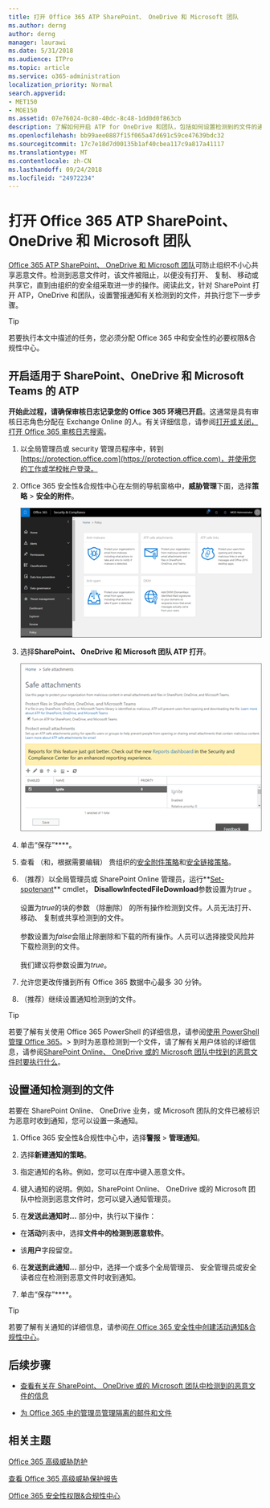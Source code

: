 ```yaml
---
title: 打开 Office 365 ATP SharePoint、 OneDrive 和 Microsoft 团队
ms.author: derng
author: derng
manager: laurawi
ms.date: 5/31/2018
ms.audience: ITPro
ms.topic: article
ms.service: o365-administration
localization_priority: Normal
search.appverid:
- MET150
- MOE150
ms.assetid: 07e76024-0c80-40dc-8c48-1dd0d0f863cb
description: 了解如何开启 ATP for OneDrive 和团队，包括如何设置检测到的文件的通知。
ms.openlocfilehash: bb99aee0887f15f065a47d691c59ce47639bdc32
ms.sourcegitcommit: 17c7e18d7d00135b1af40cbea117c9a817a41117
ms.translationtype: MT
ms.contentlocale: zh-CN
ms.lasthandoff: 09/24/2018
ms.locfileid: "24972234"
---
```

# <a name="turn-on-office-365-atp-for-sharepoint-onedrive-and-microsoft-teams"></a>打开 Office 365 ATP SharePoint、 OneDrive 和 Microsoft 团队

[Office 365 ATP SharePoint、 OneDrive 和 Microsoft 团队](atp-for-spo-odb-and-teams.md)可防止组织不小心共享恶意文件。检测到恶意文件时，该文件被阻止，以便没有打开、 复制、 移动或共享它，直到由组织的安全组采取进一步的操作。阅读此文，针对 SharePoint 打开 ATP，OneDrive 和团队，设置警报通知有关检测到的文件，并执行您下一步步骤。 
  
> [!TIP]
> 若要执行本文中描述的任务，您必须分配 Office 365 中和安全性的必要权限&amp;合规性中心。
  
## <a name="turn-on-atp-for-sharepoint-onedrive-and-microsoft-teams"></a>开启适用于 SharePoint、OneDrive 和 Microsoft Teams 的 ATP

 **开始此过程，请确保审核日志记录您的 Office 365 环境已开启**。这通常是具有审核日志角色分配在 Exchange Online 的人。有关详细信息，请参阅[打开或关闭，打开 Office 365 审核日志搜索](turn-audit-log-search-on-or-off.md)。
  
1. 以全局管理员或 security 管理员程序中，转到[https://protection.office.com](https://protection.office.com)，并使用您的工作或学校帐户登录。
    
2. Office 365 安全性&amp;合规性中心在左侧的导航窗格中，**威胁管理**下面，选择**策略** \> **安全的附件**。
    
    ![安全中&amp;合规性中心中，选择威胁管理\>策略](media/08849c91-f043-4cd1-a55e-d440c86442f2.png)
  
3. 选择**SharePoint、 OneDrive 和 Microsoft 团队 ATP 打开**。
    
    ![启用高级的威胁 Protection for SharePoint Online，OneDrive for Business 和 Microsoft 团队](media/48cfaace-59cc-4e60-bf86-05ff6b99bdbf.png)
  
4. 单击“保存”****。
    
5. 查看 （和，根据需要编辑） 贵组织的[安全附件策略](set-up-atp-safe-attachments-policies.md)和[安全链接策略](set-up-atp-safe-links-policies.md)。
    
6. （推荐）以全局管理员或 SharePoint Online 管理员，运行**[Set-spotenant](https://docs.microsoft.com/powershell/module/sharepoint-online/Set-SPOTenant?view=sharepoint-ps)** cmdlet， **DisallowInfectedFileDownload**参数设置为*true* 。 <br/><br/>设置为*true*的块的参数 （除删除） 的所有操作检测到文件。人员无法打开、 移动、 复制或共享检测到的文件。<br/><br/>参数设置为*false*会阻止除删除和下载的所有操作。人员可以选择接受风险并下载检测到的文件。<br/><br/>我们建议将参数设置为*true*。 
   
7. 允许您更改传播到所有 Office 365 数据中心最多 30 分钟。
    
8. （推荐）继续设置通知检测到的文件。
    
> [!TIP]
> 若要了解有关使用 Office 365 PowerShell 的详细信息，请参阅[使用 PowerShell 管理 Office 365](https://docs.microsoft.com/office365/enterprise/powershell/manage-office-365-with-office-365-powershell)。> 到时为恶意检测到一个文件，请了解有关用户体验的详细信息，请参阅[SharePoint Online、 OneDrive 或的 Microsoft 团队中找到的恶意文件时要执行什么](https://support.office.com/article/01e902ad-a903-4e0f-b093-1e1ac0c37ad2)。 
  
## <a name="set-up-alerts-for-detected-files"></a>设置通知检测到的文件

若要在 SharePoint Online、 OneDrive 业务，或 Microsoft 团队的文件已被标识为恶意时收到通知，您可以设置一条通知。
  
1. Office 365 安全性&amp;合规性中心中，选择**警报** \> **管理通知**。
    
2. 选择**新建通知的策略**。
    
3. 指定通知的名称。例如，您可以在库中键入恶意文件。
    
4. 键入通知的说明。例如，SharePoint Online、 OneDrive 或的 Microsoft 团队中检测到恶意文件时，您可以键入通知管理员。
    
5. 在**发送此通知时...** 部分中，执行以下操作： 
    
  - 在**活动**列表中，选择**文件中的检测到恶意软件**。
    
  - 该**用户**字段留空。 
    
6. 在**发送到此通知...** 部分中，选择一个或多个全局管理员、 安全管理员或安全读者应在检测到恶意文件时收到通知。 
    
7. 单击“保存”****。
    
> [!TIP]
> 若要了解有关通知的详细信息，请参阅[在 Office 365 安全性中创建活动通知&amp;合规性中心](create-activity-alerts.md)。 
  
## <a name="next-steps"></a>后续步骤

- [查看有关在 SharePoint、 OneDrive 或的 Microsoft 团队中检测到的恶意文件的信息](malicious-files-detected-in-spo-odb-or-teams.md)
    
- [为 Office 365 中的管理员管理隔离的邮件和文件](manage-quarantined-messages-and-files.md)
    
## <a name="related-topics"></a>相关主题

[Office 365 高级威胁防护](office-365-atp.md)
  
[查看 Office 365 高级威胁保护报告](view-reports-for-atp.md)
  
[Office 365 安全性权限&amp;合规性中心](permissions-in-the-security-and-compliance-center.md)
  

